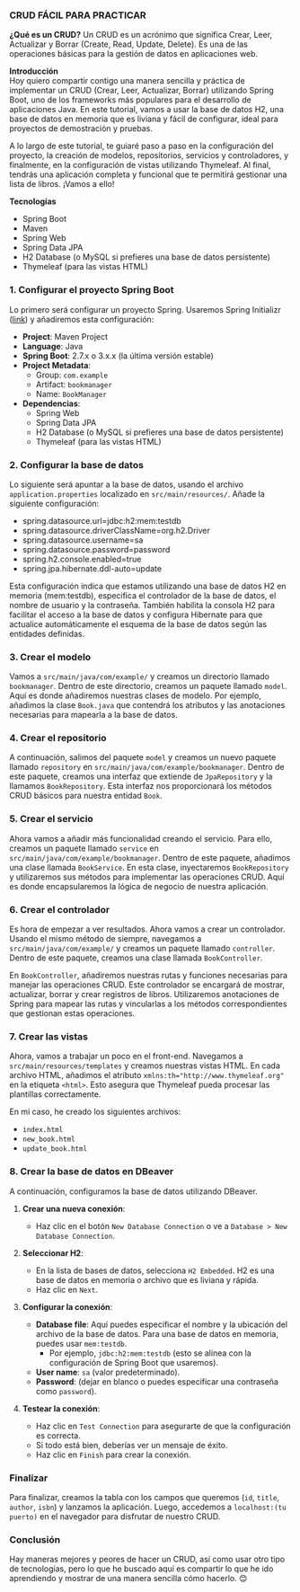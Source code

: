 ### CRUD FÁCIL PARA PRACTICAR

**¿Qué es un CRUD?**
Un CRUD es un acrónimo que significa Crear, Leer, Actualizar y Borrar (Create, Read, Update, Delete). Es una de las operaciones básicas para la gestión de datos en aplicaciones web.

**Introducción**
<br/>
Hoy quiero compartir contigo una manera sencilla y práctica de implementar un CRUD (Crear, Leer, Actualizar, Borrar) utilizando Spring Boot, uno de los frameworks más populares para el desarrollo de aplicaciones Java. En este tutorial, vamos a usar la base de datos H2, una base de datos en memoria que es liviana y fácil de configurar, ideal para proyectos de demostración y pruebas. 

A lo largo de este tutorial, te guiaré paso a paso en la configuración del proyecto, la creación de modelos, repositorios, servicios y controladores, y finalmente, en la configuración de vistas utilizando Thymeleaf. Al final, tendrás una aplicación completa y funcional que te permitirá gestionar una lista de libros. ¡Vamos a ello!

**Tecnologías**
- Spring Boot
- Maven
- Spring Web
- Spring Data JPA
- H2 Database (o MySQL si prefieres una base de datos persistente)
- Thymeleaf (para las vistas HTML)

### 1. Configurar el proyecto Spring Boot

Lo primero será configurar un proyecto Spring. Usaremos Spring Initializr ([link](https://start.spring.io/)) y añadiremos esta configuración:

- **Project**: Maven Project
- **Language**: Java
- **Spring Boot**: 2.7.x o 3.x.x (la última versión estable)
- **Project Metadata**:
  - Group: `com.example`
  - Artifact: `bookmanager`
  - Name: `BookManager`
- **Dependencias**:
  - Spring Web
  - Spring Data JPA
  - H2 Database (o MySQL si prefieres una base de datos persistente)
  - Thymeleaf (para las vistas HTML)

### 2. Configurar la base de datos

Lo siguiente será apuntar a la base de datos, usando el archivo `application.properties` localizado en `src/main/resources/`. Añade la siguiente configuración:

- spring.datasource.url=jdbc:h2:mem:testdb
- spring.datasource.driverClassName=org.h2.Driver
- spring.datasource.username=sa
- spring.datasource.password=password
- spring.h2.console.enabled=true
- spring.jpa.hibernate.ddl-auto=update

Esta configuración indica que estamos utilizando una base de datos H2 en memoria (mem:testdb), especifica el controlador de la base de datos, el nombre de usuario y la contraseña. También habilita la consola H2 para facilitar el acceso a la base de datos y configura Hibernate para que actualice automáticamente el esquema de la base de datos según las entidades definidas.

### 3. Crear el modelo

Vamos a `src/main/java/com/example/` y creamos un directorio llamado `bookmanager`. Dentro de este directorio, creamos un paquete llamado `model`. Aquí es donde añadiremos nuestras clases de modelo. Por ejemplo, añadimos la clase `Book.java` que contendrá los atributos y las anotaciones necesarias para mapearla a la base de datos.

### 4. Crear el repositorio

A continuación, salimos del paquete `model` y creamos un nuevo paquete llamado `repository` en `src/main/java/com/example/bookmanager`. Dentro de este paquete, creamos una interfaz que extiende de `JpaRepository` y la llamamos `BookRepository`. Esta interfaz nos proporcionará los métodos CRUD básicos para nuestra entidad `Book`.

### 5. Crear el servicio

Ahora vamos a añadir más funcionalidad creando el servicio. Para ello, creamos un paquete llamado `service` en `src/main/java/com/example/bookmanager`. Dentro de este paquete, añadimos una clase llamada `BookService`. En esta clase, inyectaremos `BookRepository` y utilizaremos sus métodos para implementar las operaciones CRUD. Aquí es donde encapsularemos la lógica de negocio de nuestra aplicación.
### 6. Crear el controlador

Es hora de empezar a ver resultados. Ahora vamos a crear un controlador. Usando el mismo método de siempre, navegamos a `src/main/java/com/example/` y creamos un paquete llamado `controller`. Dentro de este paquete, creamos una clase llamada `BookController`.

En `BookController`, añadiremos nuestras rutas y funciones necesarias para manejar las operaciones CRUD. Este controlador se encargará de mostrar, actualizar, borrar y crear registros de libros. Utilizaremos anotaciones de Spring para mapear las rutas y vincularlas a los métodos correspondientes que gestionan estas operaciones.

### 7. Crear las vistas

Ahora, vamos a trabajar un poco en el front-end. Navegamos a `src/main/resources/templates` y creamos nuestras vistas HTML. En cada archivo HTML, añadimos el atributo `xmlns:th="http://www.thymeleaf.org"` en la etiqueta `<html>`. Esto asegura que Thymeleaf pueda procesar las plantillas correctamente.

En mi caso, he creado los siguientes archivos:
- `index.html`
- `new_book.html`
- `update_book.html`

### 8. Crear la base de datos en DBeaver

A continuación, configuramos la base de datos utilizando DBeaver.

1. **Crear una nueva conexión**:
   - Haz clic en el botón `New Database Connection` o ve a `Database > New Database Connection`.

2. **Seleccionar H2**:
   - En la lista de bases de datos, selecciona `H2 Embedded`. H2 es una base de datos en memoria o archivo que es liviana y rápida.
   - Haz clic en `Next`.

3. **Configurar la conexión**:
   - **Database file**: Aquí puedes especificar el nombre y la ubicación del archivo de la base de datos. Para una base de datos en memoria, puedes usar `mem:testdb`.
     - Por ejemplo, `jdbc:h2:mem:testdb` (esto se alinea con la configuración de Spring Boot que usaremos).
   - **User name**: `sa` (valor predeterminado).
   - **Password**: (dejar en blanco o puedes especificar una contraseña como `password`).

4. **Testear la conexión**:
   - Haz clic en `Test Connection` para asegurarte de que la configuración es correcta.
   - Si todo está bien, deberías ver un mensaje de éxito.
   - Haz clic en `Finish` para crear la conexión.

### Finalizar

Para finalizar, creamos la tabla con los campos que queremos (`id`, `title`, `author`, `isbn`) y lanzamos la aplicación. Luego, accedemos a `localhost:(tu puerto)` en el navegador para disfrutar de nuestro CRUD.

### Conclusión

Hay maneras mejores y peores de hacer un CRUD, así como usar otro tipo de tecnologías, pero lo que he buscado aquí es compartir lo que he ido aprendiendo y mostrar de una manera sencilla cómo hacerlo. 😊
